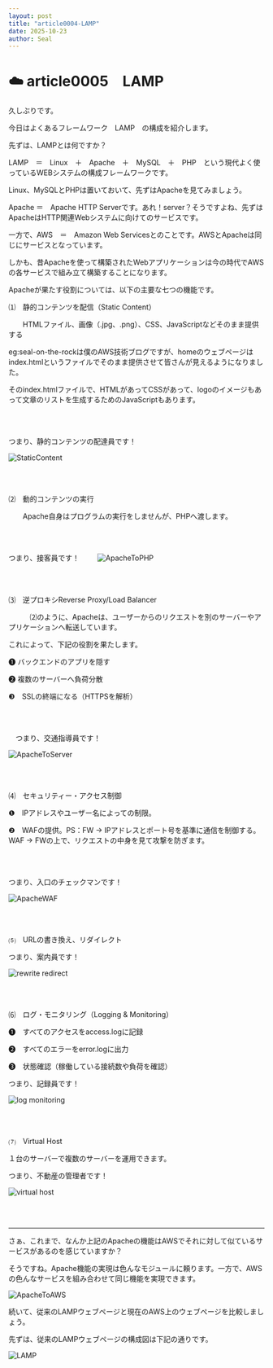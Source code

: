 ```yaml
---
layout: post
title: "article0004-LAMP"
date: 2025-10-23
author: Seal
---
```



# ☁️ article0005　LAMP

久しぶりです。

今日はよくあるフレームワーク　LAMP　の構成を紹介します。

先ずは、LAMPとは何ですか？

LAMP　＝　Linux　＋　Apache　＋　MySQL　＋　PHP　という現代よく使っているWEBシステムの構成フレームワークです。

Linux、MySQLとPHPは置いておいて、先ずはApacheを見てみましょう。

Apache ＝　Apache HTTP Serverです。あれ！server？そうですよね、先ずはApacheはHTTP関連Webシステムに向けてのサービスです。

一方で、AWS　＝　Amazon Web Servicesとのことです。AWSとApacheは同じにサービスとなっています。

しかも、昔Apacheを使って構築されたWebアプリケーションは今の時代でAWSの各サービスで組み立て構築することになります。

Apacheが果たす役割については、以下の主要な七つの機能です。

⑴　静的コンテンツを配信（Static Content）

　　HTMLファイル、画像（.jpg、.png）、CSS、JavaScriptなどそのまま提供する
  
  eg:seal-on-the-rockは僕のAWS技術ブログですが、homeのウェブページはindex.htmlというファイルでそのまま提供させて皆さんが見えるようになりました。
     
  そのindex.htmlファイルで、HTMLがあってCSSがあって、logoのイメージもあって文章のリストを生成するためのJavaScriptもあります。

<br><br>

つまり、静的コンテンツの配達員です！

<img src="/assets/images/0005-2.png" alt="StaticContent" class="responsive-img">

<br><br>

⑵　動的コンテンツの実行

　　Apache自身はプログラムの実行をしませんが、PHPへ渡します。

  <br><br>

  つまり、接客員です！
　　
<img src="/assets/images/0005-3.png" alt="ApacheToPHP" class="responsive-img">

<br><br>

⑶　逆プロキシReverse Proxy/Load Balancer

　　　⑵のように、Apacheは、ユーザーからのリクエストを別のサーバーやアプリケーションへ転送しています。
   
   これによって、下記の役割を果たします。
       
   ❶ バックエンドのアプリを隠す
           
   ❷ 複数のサーバーへ負荷分散
              
   ❸　SSLの終端になる（HTTPSを解析）

<br><br>              

  　つまり、交通指導員です！

<img src="/assets/images/0005-4.png" alt="ApacheToServer" class="responsive-img">

<br><br>

⑷　セキュリティー・アクセス制御

   ❶　IPアドレスやユーザー名によっての制限。
   
   ❷　WAFの提供。PS：FW → IPアドレスとポート号を基準に通信を制御する。WAF → FWの上で、リクエストの中身を見て攻撃を防ぎます。
    
<br><br> 

つまり、入口のチェックマンです！

<img src="/assets/images/0005-5.png" alt="ApacheWAF" class="responsive-img">

<br><br> 

⑸　URLの書き換え、リダイレクト

つまり、案内員です！

<img src="/assets/images/0005-6.png" alt="rewrite redirect" class="responsive-img">

<br><br>

⑹　ログ・モニタリング（Logging & Monitoring）

   ❶　すべてのアクセスをaccess.logに記録
   
   ❷　すべてのエラーをerror.logに出力
   
   ❸　状態確認（稼働している接続数や負荷を確認）

   つまり、記録員です！

   <img src="/assets/images/0005-7.png" alt="log monitoring" class="responsive-img">
   
<br><br> 

⑺　Virtual Host

１台のサーバーで複数のサーバーを運用できます。

つまり、不動産の管理者です！

<img src="/assets/images/0005-8.png" alt="virtual host" class="responsive-img">

<br><br>

---

さぁ、これまで、なんか上記のApacheの機能はAWSでそれに対して似ているサービスがあるのを感じていますか？

そうですね。Apache機能の実現は色んなモジュールに頼ります。一方で、AWSの色んなサービスを組み合わせて同じ機能を実現できます。

<img src="/assets/images/0005-1.png" alt="ApacheToAWS" class="responsive-img">

続いて、従来のLAMPウェブページと現在のAWS上のウェブページを比較しましょう。

先ずは、従来のLAMPウェブページの構成図は下記の通りです。

<img src="/assets/images/0005-9.png" alt="LAMP" class="responsive-img">





